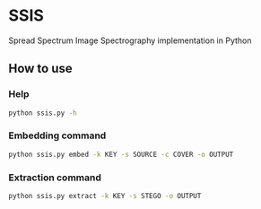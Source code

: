 # SSIS
Spread Spectrum Image Spectrography implementation in Python

## How to use

### Help
```bash
python ssis.py -h
```

### Embedding command
```bash
python ssis.py embed -k KEY -s SOURCE -c COVER -o OUTPUT
```

### Extraction command 
```bash
python ssis.py extract -k KEY -s STEGO -o OUTPUT
```
